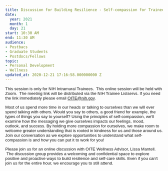 ```yaml
---
title: Discussion for Building Resilience - Self-compassion for Trainees
date:
  year: 2021
  month: 1
  day: 21
start: 10:30 AM
end: 11:30 AM
audience:
- Postbacs
- Graduate Students
- Postdocs/Fellows
topic:
- Personal Development
- Wellness
updated_at: 2020-12-21 17:16:58.000000000 Z
---
```

<span style="font-family: arial, helvetica, sans-serif; font-size:
10pt;">This session is only for NIH Intramural Trainees.  This online
session will be held with Zoom.  The meeting link will be distributed
via the NIH Trainee Listservs. If you need the link immediately please
email OITE@nih.gov.</span>

<span style="font-family: arial, helvetica, sans-serif; font-size:
10pt;">Most of us spend more time in our heads or talking to ourselves
than we will ever spend talking with others. Would you say to others, a
good friend for example, the types of things you say to yourself? Using
the principles of self-compassion, we'll examine how the messaging we
give ourselves impacts our feelings, mood, outlook, and success. By
holding more compassion for ourselves, we make room to welcome greater
understanding that is rooted in kindness for us and those around us.
Join our conversation as we explore opportunities to understand what
self-compassion is and how you can put it to work for you! </span>

<span style="font-family: arial, helvetica, sans-serif; font-size:
10pt;">Please join us for an online discussion with OITE Wellness
Advisor, Lissa Mantell.  The discussion group provides a welcoming and
confidential space to explore positive and proactive ways to build
resilience and self-care skills. Even if you can\'t join us for the
entire hour, we encourage you to still attend.  </span>

 

 

 
